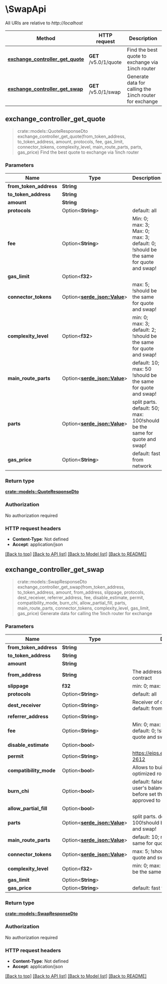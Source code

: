 # \SwapApi

All URIs are relative to *http://localhost*

Method | HTTP request | Description
------------- | ------------- | -------------
[**exchange_controller_get_quote**](SwapApi.md#exchange_controller_get_quote) | **GET** /v5.0/1/quote | Find the best quote to exchange via 1inch router
[**exchange_controller_get_swap**](SwapApi.md#exchange_controller_get_swap) | **GET** /v5.0/1/swap | Generate data for calling the 1inch router for exchange



## exchange_controller_get_quote

> crate::models::QuoteResponseDto exchange_controller_get_quote(from_token_address, to_token_address, amount, protocols, fee, gas_limit, connector_tokens, complexity_level, main_route_parts, parts, gas_price)
Find the best quote to exchange via 1inch router

### Parameters


Name | Type | Description  | Required | Notes
------------- | ------------- | ------------- | ------------- | -------------
**from_token_address** | **String** |  | [required] |
**to_token_address** | **String** |  | [required] |
**amount** | **String** |  | [required] |
**protocols** | Option<**String**> | default: all |  |
**fee** | Option<**String**> | Min: 0; max: 3; Max: 0; max: 3; default: 0;  !should be the same for quote and swap! |  |
**gas_limit** | Option<**f32**> |  |  |
**connector_tokens** | Option<[**serde_json::Value**](.md)> | max: 5; !should be the same for quote and swap! |  |
**complexity_level** | Option<**f32**> | min: 0; max: 3; default: 2; !should be the same for quote and swap! |  |
**main_route_parts** | Option<[**serde_json::Value**](.md)> | default: 10; max: 50  !should be the same for quote and swap! |  |
**parts** | Option<[**serde_json::Value**](.md)> | split parts. default: 50;  max: 100!should be the same for quote and swap! |  |
**gas_price** | Option<**String**> | default: fast from network |  |

### Return type

[**crate::models::QuoteResponseDto**](QuoteResponseDto.md)

### Authorization

No authorization required

### HTTP request headers

- **Content-Type**: Not defined
- **Accept**: application/json

[[Back to top]](#) [[Back to API list]](../README.md#documentation-for-api-endpoints) [[Back to Model list]](../README.md#documentation-for-models) [[Back to README]](../README.md)


## exchange_controller_get_swap

> crate::models::SwapResponseDto exchange_controller_get_swap(from_token_address, to_token_address, amount, from_address, slippage, protocols, dest_receiver, referrer_address, fee, disable_estimate, permit, compatibility_mode, burn_chi, allow_partial_fill, parts, main_route_parts, connector_tokens, complexity_level, gas_limit, gas_price)
Generate data for calling the 1inch router for exchange

### Parameters


Name | Type | Description  | Required | Notes
------------- | ------------- | ------------- | ------------- | -------------
**from_token_address** | **String** |  | [required] |
**to_token_address** | **String** |  | [required] |
**amount** | **String** |  | [required] |
**from_address** | **String** | The address that calls the 1inch contract | [required] |
**slippage** | **f32** | min: 0; max: 50; | [required] |
**protocols** | Option<**String**> | default: all |  |
**dest_receiver** | Option<**String**> | Receiver of destination currency. default: fromAddress |  |
**referrer_address** | Option<**String**> |  |  |
**fee** | Option<**String**> | Min: 0; max: 3; Max: 0; max: 3; default: 0;  !should be the same for quote and swap! |  |
**disable_estimate** | Option<**bool**> |  |  |
**permit** | Option<**String**> | https://eips.ethereum.org/EIPS/eip-2612 |  |
**compatibility_mode** | Option<**bool**> | Allows to build calldata without optimized routers |  |
**burn_chi** | Option<**bool**> | default: false; Suggest to check user's balance and allowance before set this flag; CHI should be approved to spender address |  |
**allow_partial_fill** | Option<**bool**> |  |  |
**parts** | Option<[**serde_json::Value**](.md)> | split parts. default: 50;  max: 100!should be the same for quote and swap! |  |
**main_route_parts** | Option<[**serde_json::Value**](.md)> | default: 10; max: 50  !should be the same for quote and swap! |  |
**connector_tokens** | Option<[**serde_json::Value**](.md)> | max: 5; !should be the same for quote and swap! |  |
**complexity_level** | Option<**f32**> | min: 0; max: 3; default: 2; !should be the same for quote and swap! |  |
**gas_limit** | Option<**String**> |  |  |
**gas_price** | Option<**String**> | default: fast from network |  |

### Return type

[**crate::models::SwapResponseDto**](SwapResponseDto.md)

### Authorization

No authorization required

### HTTP request headers

- **Content-Type**: Not defined
- **Accept**: application/json

[[Back to top]](#) [[Back to API list]](../README.md#documentation-for-api-endpoints) [[Back to Model list]](../README.md#documentation-for-models) [[Back to README]](../README.md)

